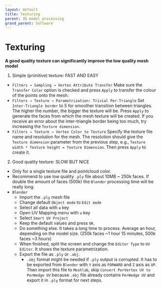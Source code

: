 ```yaml
---
layout: default
title: Texturing
parent: 3D model processing
grand_parent: Software
---
```


# Texturing
**A good quality texture can significantly improve the low quality mesh model**
1. Simple (primitive) texture: FAST AND EASY
  * `Filters → Sampling → Vertex Attribute Transfer` Make sure the `Transfer Color` option is checked and press `Apply` to transfer the colour of the points onto the mesh.
  * `Filters → Texture → Parametrization: Trivial Per-Triangle` Set `Inter-Triangle border` to 5 for smoother transition between triangles. The higher the number, the bigger the texture will be. Press `Apply` to generate the faces from which the mesh texture will be created. If you receive an error about the inter-triangle border being too much, try increasing the `Texture dimension`.
  * `Filters → Texture → Vertex Color to Texture` Specify the texture file name and resolution for the mesh. The resolution should give the `Texture dimension` parameter from the previous step, e.g., `Texture width * Texture height = Texture Dimension`. Then press `Apply` to create it.
2. Good quality texture: SLOW BUT NICE
  * Only for a single texture file and pointcloud color.
  * Recommend to use low quality `.ply` file about 10MB ~ 250k faces. If double the amount of faces (500k) the `Blender` processing time will be really long.
  * `Blender`
    * Import the `.ply` mesh file
    * Change default `Object mode` to `Edit mode`
    * Select all data with `a` key
    * Open UV Mapping menu with `u` key
    * Select `Smart UV Project`
    * Keep the default values and press `OK`.
    * Do something else. It takes a long time to process. Average an hour, depending on the model size. (250k faces ~1 hour 15 minutes, 500k faces ~3 hours)
    * When finished, split the screen and change the `Editor Type` to `UV Editor`. It shows the texture parametrization.
    * Export the file as `.ply` or `.obj`.
      * `.obj` format might be needed if `.ply` output is corrupted. It has to be exported from `Blender` with `Y` axis as `FORWARD` and `Z` axis as `UP`. Then import this file to `Meshlab`, skip `Convert PerVertex UV to PerWedge UV` because `.obj` file already contains `PerWedge UV` and export it in `.ply` format for next steps. 
